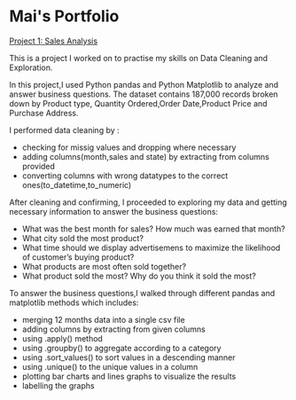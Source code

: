 # Mai's Portfolio

[Project 1: Sales Analysis](https://www.example.com)

This is a project I worked on to practise my skills on Data Cleaning and Exploration.

In this project,I used Python pandas and Python Matplotlib to analyze and answer business questions. The dataset contains 187,000 records broken down by Product type, Quantity Ordered,Order Date,Product Price and Purchase Address.

I performed data cleaning by :
- checking for missig values and dropping where necessary
- adding columns(month,sales and state) by extracting from columns provided
- converting columns with wrong datatypes to the correct ones(to_datetime,to_numeric)

After cleaning and confirming, I proceeded to exploring my data and getting necessary information to answer the business questions:
- What was the best month for sales? How much was earned that month?
- What city sold the most product?
- What time should we display advertisemens to maximize the likelihood of customer’s buying product?
- What products are most often sold together?
- What product sold the most? Why do you think it sold the most?

To answer the business questions,I walked through different pandas and matplotlib methods which includes:
- merging 12 months data into a single csv file
- adding columns by extracting from given columns
- using .apply() method 
- using .groupby() to aggregate according to a category
- using .sort_values() to sort values in a descending manner
- using .unique() to the unique values in a column
- plotting bar charts and lines graphs to visualize the results
- labelling the graphs
